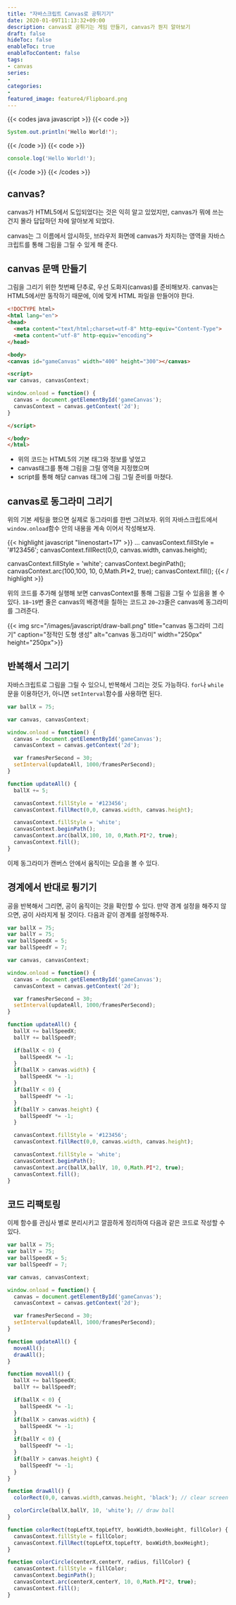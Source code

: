 ```yaml
---
title: "자바스크립트 Canvas로 공튀기기"
date: 2020-01-09T11:13:32+09:00
description: canvas로 공튀기는 게임 만들기, canvas가 뭔지 알아보기
draft: false
hideToc: false
enableToc: true
enableTocContent: false
tags:
- canvas
series:
-
categories:
-
featured_image: feature4/Flipboard.png
---
```


{{< codes java javascript >}}
  {{< code >}}
  ```java
  System.out.println('Hello World!');
  ```
  {{< /code >}}
  {{< code >}}
  ```javascript
  console.log('Hello World!');
  ```
  {{< /code >}}
{{< /codes >}}

## canvas?

canvas가 HTML5에서 도입되었다는 것은 익히 알고 있었지만, canvas가 뭐에 쓰는 건지 몰라 답답하던 차에 알아보게 되었다.

canvas는 그 이름에서 암시하듯, 브라우저 화면에 canvas가 차지하는 영역을 자바스크립트를 통해 그림을 그릴 수 있게 해 준다.

## canvas 문맥 만들기

그림을 그리기 위한 첫번째 단추로, 우선 도화지(canvas)를 준비해보자. canvas는 HTML5에서만 동작하기 때문에, 이에 맞게 HTML 파일을 만들어야 한다.

```html
<!DOCTYPE html>
<html lang="en">
<head>
  <meta content="text/html;charset=utf-8" http-equiv="Content-Type">
  <meta content="utf-8" http-equiv="encoding">
</head>

<body>
<canvas id="gameCanvas" width="400" height="300"></canvas>

<script>
var canvas, canvasContext;

window.onload = function() {
  canvas = document.getElementById('gameCanvas');
  canvasContext = canvas.getContext('2d');
}

</script>

</body>
</html>
```

- 위의 코드는 HTML5의 기본 태그와 정보를 넣었고
- canvas태그를 통해 그림을 그릴 영역을 지정했으며
- script를 통해 해당 canvas 태그에 그림 그릴 준비를 마쳤다.

## canvas로 동그라미 그리기

위의 기본 세팅을 했으면 실제로 동그라미를 한번 그려보자. 위의 자바스크립트에서 `window.onload`함수 안의 내용을 계속 이어서 작성해보자.

{{< highlight javascript "linenostart=17" >}}
...
canvasContext.fillStyle = '#123456';
canvasContext.fillRect(0,0, canvas.width, canvas.height);

canvasContext.fillStyle = 'white';
canvasContext.beginPath();
canvasContext.arc(100,100, 10, 0,Math.PI*2, true);
canvasContext.fill();
{{< / highlight >}}

위의 코드를 추가해 실행해 보면 canvasContext를 통해 그림을 그릴 수 있음을 볼 수 있다. `18~19`번 줄은 canvas의 배경색을 칠하는 코드고 `20~23`줄은 canvas에 동그라미를 그려준다.

{{< img src="/images/javascript/draw-ball.png" title="canvas 동그라미 그리기" caption="정적인 도형 생성" alt="canvas 동그라미" width="250px" height="250px">}}

## 반복해서 그리기

자바스크립트로 그림을 그릴 수 있으니, 반복해서 그리는 것도 가능하다. `for`나 `while`문을 이용하던가, 아니면 `setInterval`함수를 사용하면 된다.

```javascript
var ballX = 75;

var canvas, canvasContext;

window.onload = function() {
  canvas = document.getElementById('gameCanvas');
  canvasContext = canvas.getContext('2d');

  var framesPerSecond = 30;
  setInterval(updateAll, 1000/framesPerSecond);
}

function updateAll() {
  ballX += 5;

  canvasContext.fillStyle = '#123456';
  canvasContext.fillRect(0,0, canvas.width, canvas.height);

  canvasContext.fillStyle = 'white';
  canvasContext.beginPath();
  canvasContext.arc(ballX,100, 10, 0,Math.PI*2, true);
  canvasContext.fill();
}
```

이제 동그라미가 캔버스 안에서 움직이는 모습을 볼 수 있다.

## 경계에서 반대로 튕기기

공을 반복해서 그리면, 공이 움직이는 것을 확인할 수 있다. 만약 경계 설정을 해주지 않으면, 공이 사라지게 될 것이다. 다음과 같이 경계를 설정해주자.

```javascript
var ballX = 75;
var ballY = 75;
var ballSpeedX = 5;
var ballSpeedY = 7;

var canvas, canvasContext;

window.onload = function() {
  canvas = document.getElementById('gameCanvas');
  canvasContext = canvas.getContext('2d');

  var framesPerSecond = 30;
  setInterval(updateAll, 1000/framesPerSecond);
}

function updateAll() {
  ballX += ballSpeedX;
  ballY += ballSpeedY;

  if(ballX < 0) {
    ballSpeedX *= -1;
  }
  if(ballX > canvas.width) {
    ballSpeedX *= -1;
  }
  if(ballY < 0) {
    ballSpeedY *= -1;
  }
  if(ballY > canvas.height) {
    ballSpeedY *= -1;
  }

  canvasContext.fillStyle = '#123456';
  canvasContext.fillRect(0,0, canvas.width, canvas.height);

  canvasContext.fillStyle = 'white';
  canvasContext.beginPath();
  canvasContext.arc(ballX,ballY, 10, 0,Math.PI*2, true);
  canvasContext.fill();
}

```

## 코드 리팩토링

이제 함수를 관심사 별로 분리시키고 깔끔하게 정리하여 다음과 같은 코드로 작성할 수 있다.

```javascript
var ballX = 75;
var ballY = 75;
var ballSpeedX = 5;
var ballSpeedY = 7;

var canvas, canvasContext;

window.onload = function() {
  canvas = document.getElementById('gameCanvas');
  canvasContext = canvas.getContext('2d');

  var framesPerSecond = 30;
  setInterval(updateAll, 1000/framesPerSecond);
}

function updateAll() {
  moveAll();
  drawAll();
}

function moveAll() {
  ballX += ballSpeedX;
  ballY += ballSpeedY;

  if(ballX < 0) {
    ballSpeedX *= -1;
  }
  if(ballX > canvas.width) {
    ballSpeedX *= -1;
  }
  if(ballY < 0) {
    ballSpeedY *= -1;
  }
  if(ballY > canvas.height) {
    ballSpeedY *= -1;
  }
}

function drawAll() {
  colorRect(0,0, canvas.width,canvas.height, 'black'); // clear screen

  colorCircle(ballX,ballY, 10, 'white'); // draw ball
}

function colorRect(topLeftX,topLeftY, boxWidth,boxHeight, fillColor) {
  canvasContext.fillStyle = fillColor;
  canvasContext.fillRect(topLeftX,topLeftY, boxWidth,boxHeight);
}

function colorCircle(centerX,centerY, radius, fillColor) {
  canvasContext.fillStyle = fillColor;
  canvasContext.beginPath();
  canvasContext.arc(centerX,centerY, 10, 0,Math.PI*2, true);
  canvasContext.fill();
}
```
